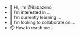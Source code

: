 - 👋 Hi, I’m @Babazeno
- 👀 I’m interested in ...
- 🌱 I’m currently learning ...
- 💞️ I’m looking to collaborate on ...
- 📫 How to reach me ...

<!---
Babazeno/Babazeno is a ✨ special ✨ repository because its `README.md` (this file) appears on your GitHub profile.
You can click the Preview link to take a look at your changes.
--->
